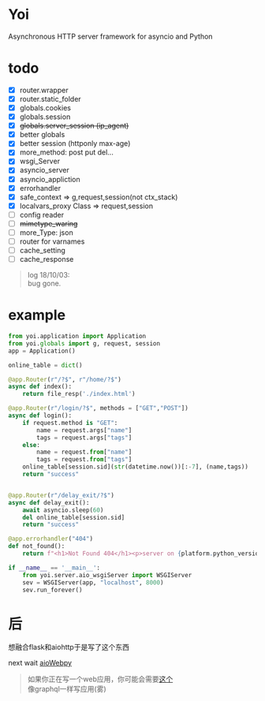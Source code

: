 # Yoi
Asynchronous HTTP server framework for asyncio and Python

# todo
- [x] router.wrapper
- [x] router.static_folder
- [x] globals.cookies
- [x] globals.session
- [x] ~~globals.server_session (ip_agent)~~
- [x] better globals
- [x] better session (httponly max-age)
- [x] more_method: post put del...
- [x] wsgi_Server
- [x] asyncio_server
- [x] asyncio_appliction
- [x] errorhandler
- [x] safe_context => g,request,session(not ctx_stack)
- [x] localvars_proxy Class => request,session
- [ ] config reader
- [ ] ~~mimetype_waring~~
- [ ] more_Type: json
- [ ] router for varnames
- [ ] cache_setting
- [ ] cache_response

> log 18/10/03:
> <br>bug gone.
> <br>

# example
```python
from yoi.application import Application
from yoi.globals import g, request, session
app = Application()

online_table = dict()

@app.Router(r"/?$", r"/home/?$")
async def index():
    return file_resp('./index.html')

@app.Router(r"/login/?$", methods = ["GET","POST"])
async def login():
    if request.method is "GET":
        name = request.args["name"]
        tags = request.args["tags"]
    else:
        name = request.from["name"]
        tags = request.from["tags"]
    online_table[session.sid](str(datetime.now())[:-7], (name,tags))
    return "success"


@app.Router(r"/delay_exit/?$")
async def delay_exit():
    await asyncio.sleep(60)
    del online_table[session.sid]
    return "success"

@app.errorhandler("404")
def not_found():
    return f"<h1>Not Found 404</h1><p>server on {platform.python_version()}</p>"

if __name__ == '__main__':
    from yoi.server.aio_wsgiServer import WSGIServer
    sev = WSGIServer(app, "localhost", 8000)
    sev.run_forever()

```

# 后
想融合flask和aiohttp于是写了这个东西

next wait [aioWebpy](https://www.github.com/zhzluke96)

> 如果你正在写一个web应用，你可能会需要[这个](https://github.com/zhzLuke96/jsonflow)
> <br>像graphql一样写应用(雾)
